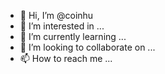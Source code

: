 - 👋 Hi, I’m @coinhu
- 👀 I’m interested in ...
- 🌱 I’m currently learning ...
- 💞️ I’m looking to collaborate on ...
- 📫 How to reach me ...

<!---
coinhu/coinhu is a ✨ special ✨ repository because its `README.md` (this file) appears on your GitHub profile.
You can click the Preview link to take a look at your changes.
--->
